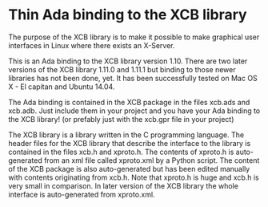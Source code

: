# Thin Ada binding to the XCB library
The purpose of the XCB library is to make it possible to make graphical user interfaces in Linux where there exists an X-Server.

This is an Ada binding to the XCB library version 1.10. There are two later versions of the XCB library 1.11.0 and 1.11.1 but binding to those newer libraries has not been done, yet. It has been successfully tested on Mac OS X - El capitan and Ubuntu 14.04.

The Ada binding is contained in the XCB package in the files xcb.ads and xcb.adb. Just include them in your project and you have your Ada binding to the XCB library! (or prefably just with the xcb.gpr file in your project)

The XCB library is a library written in the C programming language. The header files for the XCB library that describe the interface to the library is contained in the files xcb.h and xproto.h. The contents of xproto.h is auto-generated from an xml file called xproto.xml by a Python script. The content of the XCB package is also auto-generated but has been edited manually with contents originating from xcb.h. Note that xproto.h is huge and xcb.h is very small in comparison. In later version of the XCB library the whole interface is auto-generated from xproto.xml.
